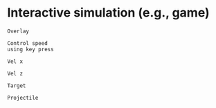 # Interactive simulation (e.g., game)

```
Overlay
```
```
Control speed
using key press
```
```
Vel x
```
```
Vel z
```
```
Target
```
```
Projectile
```

